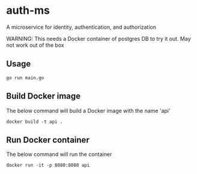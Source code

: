 # auth-ms

A microservice for identity, authentication, and authorization

WARNING: This needs a Docker container of postgres DB to try it out. May not work out of the box


## Usage

```
go run main.go
```

## Build Docker image

The below command will build a Docker image with the name 'api'

```
docker build -t api .

``` 


## Run  Docker container

The below command will run the container

```
docker run -it -p 8080:8080 api
``` 

